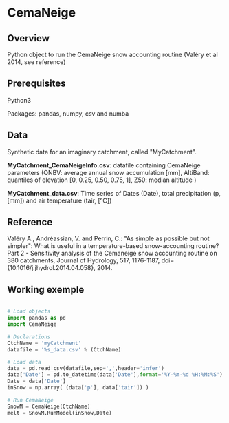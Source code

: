 # CemaNeige

## Overview
Python object to run the CemaNeige snow accounting routine (Valéry et al 2014, see reference)

## Prerequisites
Python3

Packages: pandas, numpy, csv and numba 

## Data
Synthetic data for an imaginary catchment, called "MyCatchment".

**MyCatchment_CemaNeigeInfo.csv**: datafile containing CemaNeige parameters (QNBV: average annual snow accumulation [mm], AltiBand: quantiles of elevation [0, 0.25, 0.50, 0.75, 1], Z50: median altitude )

**MyCatchment_data.csv**: Time series of Dates (Date), total precipitation (p, [mm]) and air temperature (tair, [°C])

## Reference
Valéry A., Andréassian, V. and Perrin, C.: "As simple as possible but not simpler": What is useful in a temperature-based snow-accounting routine? Part 2 - Sensitivity analysis of the Cemaneige snow accounting routine on 380 catchments, Journal of Hydrology, 517, 1176-1187, doi={10.1016/j.jhydrol.2014.04.058}, 2014.

## Working exemple
```python

# Load objects
import pandas as pd
import CemaNeige

# Declarations
CtchName = 'myCatchment'
datafile = '%s_data.csv' % (CtchName)

# Load data
data = pd.read_csv(datafile,sep=',',header='infer')
data['Date'] = pd.to_datetime(data['Date'],format='%Y-%m-%d %H:%M:%S')
Date = data['Date']
inSnow = np.array( (data['p'], data['tair']) )

# Run CemaNeige
SnowM = CemaNeige(CtchName)
melt = SnowM.RunModel(inSnow,Date)        
                
```
